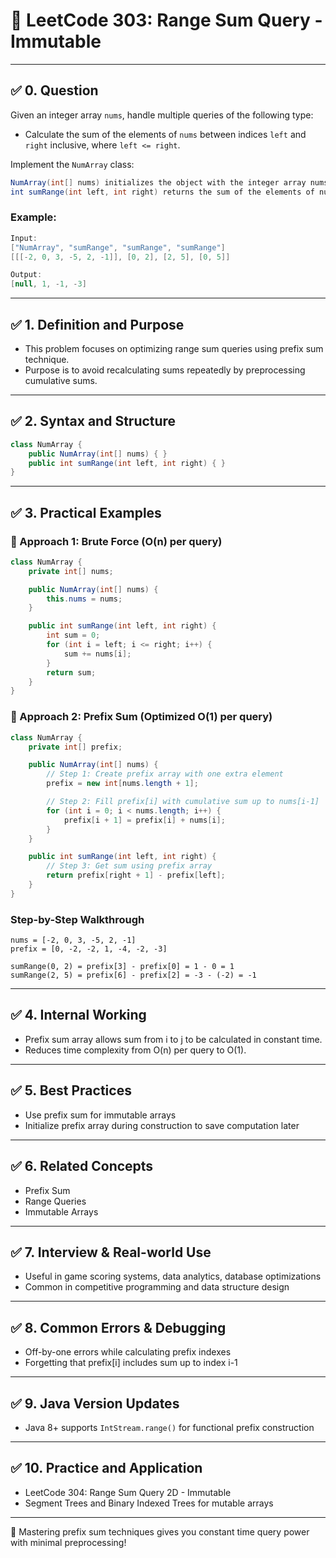 # 📘 LeetCode 303: Range Sum Query - Immutable

---

## ✅ 0. Question

Given an integer array `nums`, handle multiple queries of the following type:

- Calculate the sum of the elements of `nums` between indices `left` and `right` inclusive, where `left <= right`.

Implement the `NumArray` class:

```java
NumArray(int[] nums) initializes the object with the integer array nums.
int sumRange(int left, int right) returns the sum of the elements of nums between indices left and right inclusive.
```

### Example:
```java
Input:
["NumArray", "sumRange", "sumRange", "sumRange"]
[[[-2, 0, 3, -5, 2, -1]], [0, 2], [2, 5], [0, 5]]

Output:
[null, 1, -1, -3]
```

---

## ✅ 1. Definition and Purpose

- This problem focuses on optimizing range sum queries using prefix sum technique.
- Purpose is to avoid recalculating sums repeatedly by preprocessing cumulative sums.

---

## ✅ 2. Syntax and Structure

```java
class NumArray {
    public NumArray(int[] nums) { }
    public int sumRange(int left, int right) { }
}
```

---

## ✅ 3. Practical Examples

### 🔹 Approach 1: Brute Force (O(n) per query)

```java
class NumArray {
    private int[] nums;

    public NumArray(int[] nums) {
        this.nums = nums;
    }

    public int sumRange(int left, int right) {
        int sum = 0;
        for (int i = left; i <= right; i++) {
            sum += nums[i];
        }
        return sum;
    }
}
```

### 🔹 Approach 2: Prefix Sum (Optimized O(1) per query)

```java
class NumArray {
    private int[] prefix;

    public NumArray(int[] nums) {
        // Step 1: Create prefix array with one extra element
        prefix = new int[nums.length + 1];

        // Step 2: Fill prefix[i] with cumulative sum up to nums[i-1]
        for (int i = 0; i < nums.length; i++) {
            prefix[i + 1] = prefix[i] + nums[i];
        }
    }

    public int sumRange(int left, int right) {
        // Step 3: Get sum using prefix array
        return prefix[right + 1] - prefix[left];
    }
}
```

### Step-by-Step Walkthrough
```
nums = [-2, 0, 3, -5, 2, -1]
prefix = [0, -2, -2, 1, -4, -2, -3]

sumRange(0, 2) = prefix[3] - prefix[0] = 1 - 0 = 1
sumRange(2, 5) = prefix[6] - prefix[2] = -3 - (-2) = -1
```

---

## ✅ 4. Internal Working

- Prefix sum array allows sum from i to j to be calculated in constant time.
- Reduces time complexity from O(n) per query to O(1).

---

## ✅ 5. Best Practices

- Use prefix sum for immutable arrays
- Initialize prefix array during construction to save computation later

---

## ✅ 6. Related Concepts

- Prefix Sum
- Range Queries
- Immutable Arrays

---

## ✅ 7. Interview & Real-world Use

- Useful in game scoring systems, data analytics, database optimizations
- Common in competitive programming and data structure design

---

## ✅ 8. Common Errors & Debugging

- Off-by-one errors while calculating prefix indexes
- Forgetting that prefix[i] includes sum up to index i-1

---

## ✅ 9. Java Version Updates

- Java 8+ supports `IntStream.range()` for functional prefix construction

---

## ✅ 10. Practice and Application

- LeetCode 304: Range Sum Query 2D - Immutable
- Segment Trees and Binary Indexed Trees for mutable arrays

---

🚀 Mastering prefix sum techniques gives you constant time query power with minimal preprocessing!

